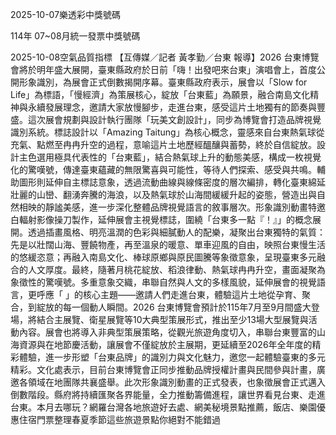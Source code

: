 
2025-10-07樂透彩中獎號碼

                                
114年 07~08月統一發票中獎號碼
                             
2025-10-08空氣品質指標
                              【互傳媒／記者 黃孝勤／台東 報導】2026 台東博覽會將於明年盛大展開，臺東縣政府於日前「嗨！出發吧來台東」演唱會上，首度公開形象識別，為展會正式倒數揭開序幕。臺東縣政府表示，展會以「Slow for Life」為標語，「慢經濟」為策展核心，綻放「台東藍」為願景，融合南島文化精神與永續發展理念，邀請大家放慢腳步，走進台東，感受這片土地獨有的節奏與豐盛。這次展會規劃與設計執行團隊「玩美文創設計」，同步為博覽會打造品牌視覺識別系統。標誌設計以「Amazing Taitung」為核心概念，靈感來自台東熱氣球從充氣、點燃至冉冉升空的過程，意喻這片土地歷經醞釀與蓄勢，終於自信綻放。設計主色選用極具代表性的「台東藍」，結合熱氣球上升的動態美感，構成一枚視覺化的驚嘆號，傳達臺東蘊藏的無限驚喜與可能性，等待人們探索、感受與共鳴。輔助圖形則延伸自主標誌意象，透過流動曲線與線條密度的層次編排，轉化臺東綿延壯麗的山巒、翻湧奔騰的海浪，以及熱氣球於山海間緩緩升起的姿態，營造出與自然相映的靜謐美感，進一步深化整體品牌視覺語言的敘事層次。形象識別動畫特邀白輻射影像操刀製作，延伸展會主視覺標誌，圍繞「台東多一點『！』」的概念展開。透過插畫風格、明亮溫潤的色彩與細膩動人的配樂，凝聚出台東獨特的氣質：先是以壯闊山海、豐饒物產，再至溫泉的暖意、單車迎風的自由，映照台東慢生活的悠緩恣意；再融入南島文化、棒球原鄉與原民圖騰等象徵意象，呈現臺東多元融合的人文厚度。最終，隨著月桃花綻放、稻浪律動、熱氣球冉冉升空，畫面凝聚為象徵性的驚嘆號。多重意象交織，串聯自然與人文的多樣風貌，延伸展會的視覺語言，更呼應「  」的核心主題——邀請人們走進台東，體驗這片土地從孕育、聚合，到綻放的每一個動人瞬間。2026 台東博覽會預計於115年7月至9月間盛大登場，將結合主展覽、衛星展覽等10大典型策展形式，推出至少13場大型展覽與活動內容。展會也將導入非典型策展策略，從觀光旅遊角度切入，串聯台東豐富的山海資源與在地節慶活動，讓展會不僅綻放於主展期，更延續至2026年全年度的精彩體驗，進一步形塑「台東品牌」的識別力與文化魅力，邀您一起體驗臺東的多元精彩。文化處表示，目前台東博覽會正同步推動品牌授權計畫與民間參與計畫，廣邀各領域在地團隊共襄盛舉。此次形象識別動畫的正式發表，也象徵展會正式邁入倒數階段。縣府將持續匯聚各界能量，全力推動籌備進程，讓世界看見台東、走進台東。本月去哪玩？網羅台灣各地旅遊好去處、網美秘境景點推薦，飯店、樂園優惠住宿門票整理春夏季節這些旅遊景點你絕對不能錯過